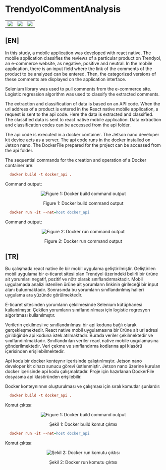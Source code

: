 # TrendyolCommentAnalysis
<table>
    <tr>
        <td>
            <img src="https://github.com/hediyeorhan/TextClassificationAndSearching/assets/59260491/f0ad0d69-2d62-4e79-aafc-97e19d56137a">
        </td>
        <td>
            <img src="https://github.com/hediyeorhan/TextClassificationAndSearching/assets/59260491/3e892317-3b04-46d9-93d8-f14f37d1eba8">
        </td>
        <td>
            <img src="https://github.com/hediyeorhan/TextClassificationAndSearching/assets/59260491/02a606ed-50fc-4da7-a05b-7e336c363413">
        </td>
    </tr>
</table>
<h2> [EN] </h2>

In this study, a mobile application was developed with react native. The mobile application classifies the reviews of a particular product on Trendyol, an e-commerce website, as negative, positive and neutral. In the mobile application, there is an input field where the link of the comments of the product to be analyzed can be entered. Then, the categorized versions of these comments are displayed on the application interface.

Selenium library was used to pull comments from the e-commerce site. Logistic regression algorithm was used to classify the extracted comments.

The extraction and classification of data is based on an API code. When the url address of a product is entered in the React native mobile application, a request is sent to the api code. Here the data is extracted and classified. The classified data is sent to react native mobile application. Data extraction and classification codes can be accessed from the api folder.

The api code is executed in a docker container.  The Jetson nano developer kit device acts as a server. The api code runs in the docker installed on Jetson nano. The DockerFile prepared for the project can be accessed from the api folder.

The sequential commands for the creation and operation of a Docker container are:

```ini
  docker build -t docker_api .
  ```
Command output: 

<div align="center">
    <img src="https://github.com/hediyeorhan/TextClassificationAndSearching/assets/59260491/b156f33d-ea1e-4e55-9e20-e06c634ec8dc" alt="Figure 1: Docker build command output">
</div>
<div align="center">
    <p>Figure 1: Docker build command output </p>
</div>

```ini
  docker run -it --net=host docker_api
  ```
Command output: 

<div align="center">
    <img src="https://github.com/hediyeorhan/TextClassificationAndSearching/assets/59260491/ae07a972-7a63-4e1d-8b91-46ed5baec9e9" alt="Figure 2: Docker run command output">
</div>
<div align="center">
    <p>Figure 2: Docker run command output </p>
</div>


<h2> [TR] </h2>

Bu çalışmada react native ile bir mobil uygulama geliştirilmiştir. Geliştirilen mobil uygulama bir e-ticaret sitesi olan Trendyol üzerindeki belirli bir ürüne ait yorumları  negatif, pozitif ve nötr olarak sınıflandırmaktadır. Mobil uygulamada analizi istenilen ürüne ait yorumların linkinin girileceği bir input alanı bulunmaktadır. Sonrasında bu yorumların sınıflandırılmış halleri uygulama ara yüzünde görülmektedir.

E-ticaret sitesinden yorumların çekilmesinde Selenium kütüphanesi kullanılmıştır. Çekilen yorumların sınıflandırılması için logistic regresyon algoritması kullanılmıştır.

Verilerin çekilmesi ve sınıflandırılması bir api koduna bağlı olarak gerçekleşmektedir. React native mobil uygulamasına bir ürüne ait url adresi girildiğinde api koduna istek atılmaktadır. Burada veriler çekilmektedir ve sınıflandırılmaktadır. Sınıflandırılan veriler react native mobile uygulamasına gönderilmektedir. Veri çekme ve sınıflandırma kodlarına api klasörü içerisinden erişilebilmektedir.

Api kodu bir docker konteynır içerisinde çalıştırılmıştır.  Jetson nano developer kit cihazı sunucu görevi üstlenmiştir. Jetson nano üzerine kurulan docker içerisinde api kodu çalışmaktadır. Proje için hazırlanan DockerFile dosyasına api klasöründen erişilebilir.

Docker konteynırının oluşturulması ve çalışması için sıralı komutlar şunlardır:

```ini
  docker build -t docker_api .
  ```

Komut çıktısı: 
<div align="center">
    <img src="https://github.com/hediyeorhan/TextClassificationAndSearching/assets/59260491/b156f33d-ea1e-4e55-9e20-e06c634ec8dc" alt="Figure 1: Docker build command output">
</div>
<div align="center">
    <p>Şekil 1: Docker build komut çıktısı</p>
</div>

```ini
  docker run -it --net=host docker_api
  ```

Komut çıktısı: 

<div align="center">
    <img src="https://github.com/hediyeorhan/TextClassificationAndSearching/assets/59260491/ae07a972-7a63-4e1d-8b91-46ed5baec9e9" alt="Şekil 2: Docker run komutu çıktısı">
</div>
<div align="center">
    <p>Şekil 2: Docker run komutu çıktısı</p>
</div>

